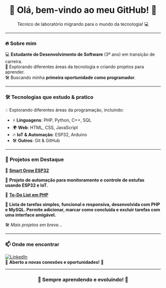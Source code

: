 <h1 align="center">👋 Olá, bem-vindo ao meu GitHub! 🚀</h1>

<p align="center">
  Técnico de laboratório migrando para o mundo da tecnologia! 💻  
</p>

---

### 🔥 Sobre mim  
💻 **Estudante de Desenvolvimento de Software** (3º ano) em transição de carreira.  
🚀 Explorando diferentes áreas da tecnologia e criando projetos para aprender.  
🛠️ Buscando minha **primeira oportunidade como programador**.  

---

### 🛠️ **Tecnologias que estudo & pratico**  
💡 Explorando diferentes áreas da programação, incluindo:  

- ⚡ **Linguagens**: PHP, Python, C++, SQL 
- 🌍 **Web**: HTML, CSS, JavaScript
- 🔥 **IoT & Automação**: ESP32, Arduino  
- 🛠️ **Outros**: Git & GitHub  

---

### 🚀 **Projetos em Destaque**  

📌 **[Smart Grow ESP32](https://github.com/RTeixe0/Smart-Grow_ESP32)**

🔹 **Projeto de automação para monitoramento e controle de estufas usando ESP32 e IoT.**




📌 **[To-Do List em PHP](https://github.com/RTeixe0/todo-list)**

🔹 **Lista de tarefas simples, funcional e responsiva, desenvolvida com PHP e MySQL. Permite adicionar, marcar como concluída e excluir tarefas com uma interface amigável.**


🛠️ *Mais projetos em breve...*  


<!-- 
---

### 📊 Meu GitHub em Números  

<p align="center">
  <img width="400" src="https://github-readme-stats.vercel.app/api?username=RTeixe0&show_icons=true&theme=tokyonight&count_private=true">
  <img width="400" src="https://github-readme-streak-stats.herokuapp.com/?user=RTeixe0&theme=tokyonight">
</p>

<p align="center">
  <img width="400" src="https://github-profile-summary-cards.vercel.app/api/cards/repos-per-language?username=RTeixe0&theme=tokyonight">
  <img width="400" src="https://github-profile-summary-cards.vercel.app/api/cards/most-commit-language?username=RTeixe0&theme=tokyonight">
</p>

<p align="center">
  <img width="400" src="https://github-profile-summary-cards.vercel.app/api/cards/profile-details?username=RTeixe0&theme=tokyonight">
</p>

-->
---

### 📫 **Onde me encontrar**  

[![LinkedIn](https://img.shields.io/badge/LinkedIn-Perfil-blue?logo=linkedin)](https://www.linkedin.com/in/renan-teixeira-89b348150/)  
📌 **Aberto a novas conexões e oportunidades!** 🚀  

---

<h3 align="center">🚀 Sempre aprendendo e evoluindo! 🚀</h3>
